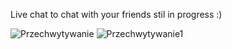 Live chat to chat with your friends stil in progress :) 

![Przechwytywanie](https://github.com/Vnill125/Live-chat-/assets/129762972/bafffa81-0b51-4210-84dc-c436a269a7f4)
![Przechwytywanie1](https://github.com/Vnill125/Live-chat-/assets/129762972/106c9384-a85d-4929-ba77-623b0681b2f6)
